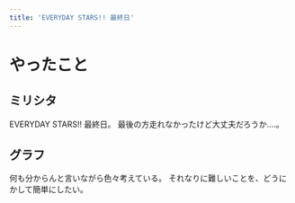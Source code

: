 ```yaml
---
title: 'EVERYDAY STARS!! 最終日'
---
```


# やったこと

## ミリシタ

EVERYDAY STARS!! 最終日。
最後の方走れなかったけど大丈夫だろうか‥‥。

## グラフ

何も分からんと言いながら色々考えている。
それなりに難しいことを、どうにかして簡単にしたい。
